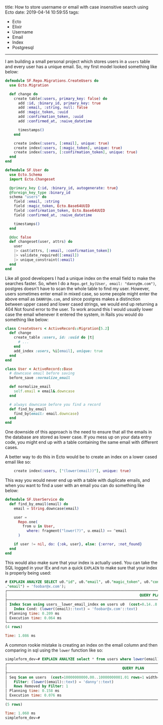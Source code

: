title: How to store username or email with case insensitive search using Ecto
date: 2019-04-14 10:59:55
tags:
- Ecto
- Elixir
- Username
- Email
- Index
- Postgresql
---

I am building a small personal project which stores users in a `users` table and
every user has a unique email. So, my first model looked something like below:

```elixir
defmodule SF.Repo.Migrations.CreateUsers do
  use Ecto.Migration

  def change do
    create table(:users, primary_key: false) do
      add :id, :binary_id, primary_key: true
      add :email, :string, null: false
      add :magic_token, :uuid
      add :confirmation_token, :uuid
      add :confirmed_at, :naive_datetime

      timestamps()
    end

    create index(:users, [:email], unique: true)
    create index(:users, [:magic_token], unique: true)
    create index(:users, [:confirmation_token], unique: true)
  end
end

defmodule SF.User do
  use Ecto.Schema
  import Ecto.Changeset

  @primary_key {:id, :binary_id, autogenerate: true}
  @foreign_key_type :binary_id
  schema "users" do
    field :email, :string
    field :magic_token, Ecto.Base64UUID
    field :confirmation_token, Ecto.Base64UUID
    field :confirmed_at, :naive_datetime

    timestamps()
  end

  @doc false
  def changeset(user, attrs) do
    user
    |> cast(attrs, [:email, :confirmation_token])
    |> validate_required([:email])
    |> unique_constraint(:email)
  end
end
```

Like all good developers I had a unique index on the email field to make the
searches faster. So, when I do a `Repo.get_by(User, email: "danny@m.com")`,
postgres doesn't have to scan the whole table to find my user. However, users
sometimes enter email in mixed case, so some people might enter the above email
as `DANNY@m.com`, and since postgres makes a distinction between upper cased and
lower cased strings, we would end up returning a 404 Not found error to the
user. To work around this I would usually lower case the email whenever it
entered the system, in Rails you would do something like below:

```ruby
class CreateUsers < ActiveRecord::Migration[5.2]
  def change
    create_table :users, id: :uuid do |t|
      # ...
    end
    add_index :users, %i[email], unique: true
  end
end

class User < ActiveRecord::Base
  # downcase email before saving
  before_save :normalize_email

  def normalize_email
    self.email = email&.downcase
  end

  # always downcase before you find a record
  def find_by_email
    find_by(email: email.downcase)
  end
end
```

One downside of this approach is the need to ensure that all the emails in the
database are stored as lower case. If you mess up on your data entry code, you
might end up with a table containing the same email with different cases.

A better way to do this in Ecto would be to create an index on a lower cased
email like so:

```elixir
    create index(:users, ["(lower(email))"], unique: true)
```

This way you would never end up with a table with duplicate emails, and when you
want to find a user with an email you can do something like below:

```elixir
defmodule SF.UserService do
  def find_by_email(email) do
    email = String.downcase(email)

    user =
      Repo.one(
        from u in User,
          where: fragment("lower(?)", u.email) == ^email
      )

    if user != nil, do: {:ok, user}, else: {:error, :not_found}
  end
end
```

This would also make sure that your index is actually used. You can take the SQL
logged in your IEx and run a quick `EXPLAIN` to make sure that your index is
properly being used:

```sql
# EXPLAIN ANALYZE SELECT u0."id", u0."email", u0."magic_token", u0."confirmation_token", u0."confirmed_at", u0."inserted_at", u0."updated_at" FROM "users" AS u0 WHERE (lower(u0
."email") = 'foobar@x.com');
┌─────────────────────────────────────────────────────────────────────────────────────────────────────────────────────────────────────┐
│                                                             QUERY PLAN                                                              │
├─────────────────────────────────────────────────────────────────────────────────────────────────────────────────────────────────────┤
│ Index Scan using users__lower_email_index on users u0  (cost=0.14..8.16 rows=1 width=588) (actual time=0.013..0.014 rows=0 loops=1) │
│   Index Cond: (lower((email)::text) = 'foobar@x.com'::text)                                                                         │
│ Planning time: 0.209 ms                                                                                                             │
│ Execution time: 0.064 ms                                                                                                            │
└─────────────────────────────────────────────────────────────────────────────────────────────────────────────────────────────────────┘
(4 rows)

Time: 1.086 ms
```

A common rookie mistake is creating an index on the email column and then comparing
in sql using the `lower` function like so:


```sql
simpleform_dev=# EXPLAIN ANALYZE select * from users where lower(email) = 'danny';
┌─────────────────────────────────────────────────────────────────────────────────────────────────────────────────────┐
│                                                     QUERY PLAN                                                      │
├─────────────────────────────────────────────────────────────────────────────────────────────────────────────────────┤
│ Seq Scan on users  (cost=10000000000.00..10000000001.01 rows=1 width=580) (actual time=0.034..0.034 rows=0 loops=1) │
│   Filter: (lower((email)::text) = 'danny'::text)                                                                     │
│   Rows Removed by Filter: 1                                                                                         │
│ Planning time: 0.158 ms                                                                                             │
│ Execution time: 0.076 ms                                                                                            │
└─────────────────────────────────────────────────────────────────────────────────────────────────────────────────────┘
(5 rows)

Time: 1.060 ms
simpleform_dev=#
```
